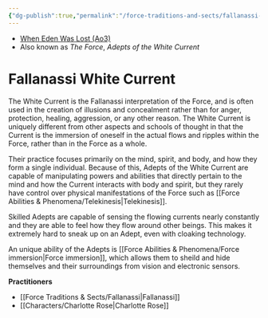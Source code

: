 ```yaml
---
{"dg-publish":true,"permalink":"/force-traditions-and-sects/fallanassi-white-current/","tags":["universal light dark","forceblief","beliefs"],"noteIcon":"saber1"}
---
```


- [When Eden Was Lost (Ao3)](https://archiveofourown.org/works/19334440)
- Also known as *The Force*, *Adepts of the White Current*
# Fallanassi White Current

The White Current is the Fallanassi interpretation of the Force, and is often used in the creation of illusions and concealment rather than for anger, protection, healing, aggression, or any other reason. The White Current is uniquely different from other aspects and schools of thought in that the Current is the immersion of oneself in the actual flows and ripples within the Force, rather than in the Force as a whole.

Their practice focuses primarily on the mind, spirit, and body, and how they form a single individual. Because of this, Adepts of the White Current are capable of manipulating powers and abilities that directly pertain to the mind and how the Current interacts with body and spirit, but they rarely have control over physical manifestations of the Force such as [[Force Abilities & Phenomena/Telekinesis\|Telekinesis]].

Skilled Adepts are capable of sensing the flowing currents nearly constantly and they are able to feel how they flow around other beings. This makes it extremely hard to sneak up on an Adept, even with cloaking technology. 

An unique ability of the Adepts is [[Force Abilities & Phenomena/Force immersion\|Force immersion]], which allows them to sheild and hide themselves and their surroundings from vision and electronic sensors. 

**Practitioners**
- [[Force Traditions & Sects/Fallanassi\|Fallanassi]]
- [[Characters/Charlotte Rose\|Charlotte Rose]]